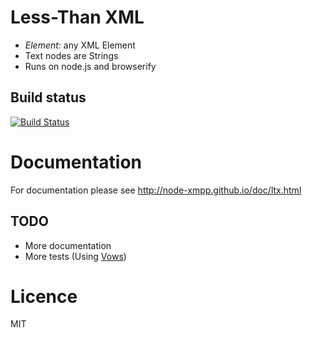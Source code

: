 # Less-Than XML

* *Element:* any XML Element
* Text nodes are Strings
* Runs on node.js and browserify

## Build status

[![Build Status](https://secure.travis-ci.org/node-xmpp/ltx.png)](http://travis-ci.org/node-xmpp/ltx)

# Documentation

For documentation please see http://node-xmpp.github.io/doc/ltx.html


## TODO

* More documentation
* More tests (Using [Vows](http://vowsjs.org/))

# Licence 

MIT

